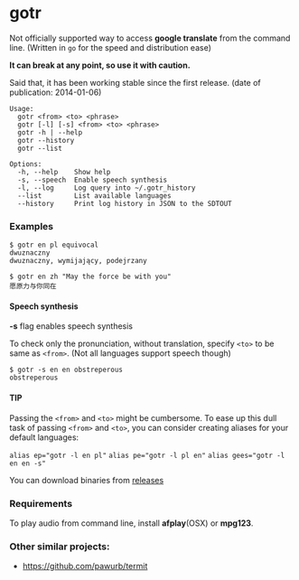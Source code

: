 # gotr

Not officially supported way to access **google translate** from the command line. (Written in `go` for the speed and distribution ease)

**It can break at any point, so use it with caution.**

Said that, it has been working stable since the first release. (date of publication: 2014-01-06)

```
Usage:
  gotr <from> <to> <phrase>
  gotr [-l] [-s] <from> <to> <phrase>
  gotr -h | --help
  gotr --history
  gotr --list

Options:
  -h, --help    Show help
  -s, --speech  Enable speech synthesis
  -l, --log     Log query into ~/.gotr_history
  --list        List available languages
  --history     Print log history in JSON to the SDTOUT
```

### Examples

```
$ gotr en pl equivocal
dwuznaczny
dwuznaczny, wymijający, podejrzany
```

```
$ gotr en zh "May the force be with you"
愿原力与你同在
```

#### Speech synthesis

**-s** flag enables speech synthesis

To check only the pronunciation, without translation, specify `<to>` to be same as `<from>`.
(Not all languages support speech though)

```
$ gotr -s en en obstreperous
obstreperous
```

#### TIP

Passing the `<from>` and `<to>` might be cumbersome.
To ease up this dull task of passing `<from>` and `<to>`, you can consider creating aliases for your default languages:

`alias ep="gotr -l en pl"`
`alias pe="gotr -l pl en"`
`alias gees="gotr -l en en -s"`

You can download binaries from [releases](https://github.com/sparrovv/gotr/releases)

### Requirements

To play audio from command line, install **afplay**(OSX) or **mpg123**.

### Other similar projects:

- https://github.com/pawurb/termit
